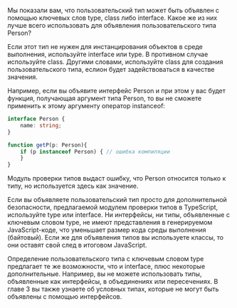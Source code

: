 

Мы показали вам, что пользовательский тип может быть объявлен с помощью ключевых слов type, class либо interface. Какое же из них лучше всего использовать для объявления пользовательского типа Person? 

Если этот тип не нужен для инстанцирования объектов в среде выполнения, используйте interface или type. В противном случае используйте class. Другими словами, используйте class для создания пользовательского типа, еслион будет задействоваться в качестве значения.

Например, если вы объявите интерфейс Person и при этом у вас будет функция, получающая аргумент типа Person, то вы не сможете применить к этому аргументу оператор instanceof:

```TypeScript
interface Person {
	name: string;
}

function getP(p: Person){
	if (p instanceof Person) { // ошибка компиляции
	}
}
```

Модуль проверки типов выдаст ошибку, что Person относится только к типу, но используется здесь как значение.

Если вы объявляете пользовательский тип просто для дополнительной безопасности, предлагаемой модулем проверки типов в TypeScript, используйте type или interface. Ни интерфейсы, ни типы, объявленные с ключевым словом type, не имеют представления в генерируемом JavaScript-коде, что уменьшает размер кода среды выполнения (байтовый). Если же для объявления типов вы используете классы, то они оставят свой след в итоговом JavaScript.

Определение пользовательского типа с ключевым словом type предлагает те же возможности, что и interface, плюс некоторые дополнительные. Например, вы не можете использовать типы, объявленные как интерфейсы, в объединениях или пересечениях. В главе 3 вы также узнаете об условных типах, которые не могут быть объявлены с помощью интерфейсов.
